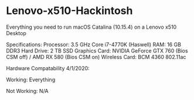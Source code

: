 # Lenovo-x510-Hackintosh
Everything you need to run macOS Catalina (10.15.4) on a Lenovo x510 Desktop

Specifications:
  Processor:	3.5 GHz Core i7-4770K (Haswell)
  RAM:	16 GB DDR3
  Hard Drive:	2 TB SSD
  Graphics Card:	NVIDIA GeForce GTX 760 (Bios CSM off) / AMD RX 580 (Bios CSM on)
  Wireless Card:	BCM 4360 802.11ac

Hardware Compatability 4/1/2020:

Working:
Everything

Not Working:
N/A
